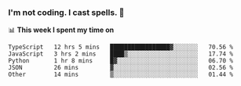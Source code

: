 ### I'm not coding. I cast spells. 🎩

📊 **This week I spent my time on**
<!--START_SECTION:waka-->
```text
TypeScript   12 hrs 5 mins   █████████████████▓░░░░░░░   70.56 % 
JavaScript   3 hrs 2 mins    ████▒░░░░░░░░░░░░░░░░░░░░   17.74 % 
Python       1 hr 8 mins     █▓░░░░░░░░░░░░░░░░░░░░░░░   06.70 % 
JSON         26 mins         ▓░░░░░░░░░░░░░░░░░░░░░░░░   02.56 % 
Other        14 mins         ▒░░░░░░░░░░░░░░░░░░░░░░░░   01.44 % 
```
<!--END_SECTION:waka-->
